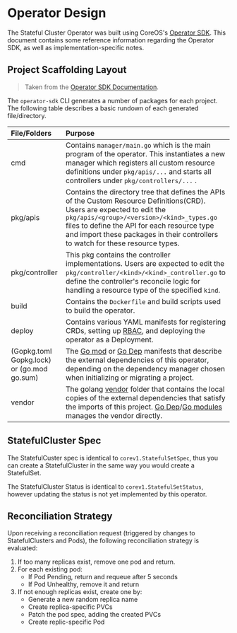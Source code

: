 # Operator Design

The Stateful Cluster Operator was built using CoreOS's [Operator SDK](https://github.com/operator-framework/operator-sdk). This document contains some reference information regarding the Operator SDK, as well as implementation-specific notes.

## Project Scaffolding Layout

> Taken from the [Operator SDK Documentation](https://github.com/operator-framework/operator-sdk/blob/master/doc/project_layout.md).

The `operator-sdk` CLI generates a number of packages for each project. The following table describes a basic rundown of each generated file/directory.


| File/Folders   | Purpose                           |
| :---           | :--- |
| cmd       | Contains `manager/main.go` which is the main program of the operator. This instantiates a new manager which registers all custom resource definitions under `pkg/apis/...` and starts all controllers under `pkg/controllers/...`  . |
| pkg/apis | Contains the directory tree that defines the APIs of the Custom Resource Definitions(CRD). Users are expected to edit the `pkg/apis/<group>/<version>/<kind>_types.go` files to define the API for each resource type and import these packages in their controllers to watch for these resource types.|
| pkg/controller | This pkg contains the controller implementations. Users are expected to edit the `pkg/controller/<kind>/<kind>_controller.go` to define the controller's reconcile logic for handling a resource type of the specified `kind`. |
| build | Contains the `Dockerfile` and build scripts used to build the operator. |
| deploy | Contains various YAML manifests for registering CRDs, setting up [RBAC][RBAC], and deploying the operator as a Deployment.
| (Gopkg.toml Gopkg.lock) or (go.mod go.sum) | The [Go mod][go_mod] or [Go Dep][dep] manifests that describe the external dependencies of this operator, depending on the dependency manager chosen when initializing or migrating a project. |
| vendor | The golang [vendor][Vendor] folder that contains the local copies of the external dependencies that satisfy the imports of this project. [Go Dep][dep]/[Go modules][go_mod] manages the vendor directly. |

[RBAC]: https://kubernetes.io/docs/reference/access-authn-authz/rbac/
[Vendor]: https://golang.org/cmd/go/#hdr-Vendor_Directories
[go_mod]: https://github.com/golang/go/wiki/Modules
[dep]: https://github.com/golang/dep

## StatefulCluster Spec

The StatefulCuster spec is identical to `corev1.StatefulSetSpec`, thus you can create a StatefulCluster in the same way you would create a StatefulSet.

The StatefulCluster Status is identical to `corev1.StatefulSetStatus`, however updating the status is not yet implemented by this operator.

## Reconciliation Strategy

Upon receiving a reconciliation request (triggered by changes to StatefulClusters and Pods), the following reconciliation strategy is evaluated:

1. If too many replicas exist, remove one pod and return.
2. For each existing pod:
    - If Pod Pending, return and requeue after 5 seconds
    - If Pod Unhealthy, remove it and return
3. If not enough replicas exist, create one by:
    - Generate a new random replica name
    - Create replica-specific PVCs
    - Patch the pod spec, adding the created PVCs
    - Create replic-specific Pod